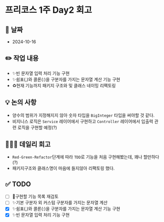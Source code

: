 # 프리코스 1주 Day2 회고

## 📅 날짜 
+ 2024-10-16

## ✏️ 작업 내용
+ ✨빈 문자열 입력 처리 기능 구현
+ ✨쉼표(,)와 콜론(:)을 구분자를 가지는 문자열 계산 기능 구현
+ ♻️현재 기능까지 패키지 구조와 및 클래스 네이밍 리팩토링

## 💡 논의 사항
+ 양수의 범위가 지정해지지 않아 숫자 타입을 `BigInteger` 타입을 써야할 것 같다.
+ 비지니스 로직은 `Service` 레이어에서 구현하고 `Controller` 레이어에서 입출력 관련 로직을 구현할 예정(?)

## 🧑🏻‍💻 데일리 회고 
+ `Red-Green-Refactor`단계에 따라 `TDD`로 기능을 처음 구현해봤는데, 꽤나 할만하다(?) 
+ 패키지구조와 클래스명이 마음에 들지않아 리팩토링 했다.  

## ✅ TODO
- [ ] 📌구현할 기능 목록 재검토
- [ ] ✨기본 구분자 외 커스텀 구분자를 가지는 문자열 계산
- [X] ✨쉼표(,)와 콜론(:)을 구분자를 가지는 문자열 계산 기능 구현
- [X] ✨빈 문자열 입력 처리 기능 구현
